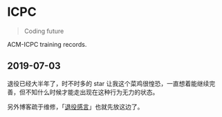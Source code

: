 # ICPC

> Coding future

ACM-ICPC training records.

## 2019-07-03

退役已经大半年了，时不时多的 star 让我这个菜鸡很惶恐，一直想着能继续完善，但不知什么时候才能走出现在这种行为无力的状态。

另外博客疏于维修，「[退役感言](documents/good_bye_acm.md)」也就先放这边了。

